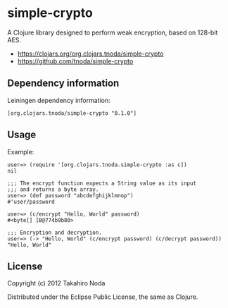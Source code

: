 # simple-crypto

A Clojure library designed to perform weak encryption, based on 128-bit AES.

+ https://clojars.org/org.clojars.tnoda/simple-crypto
+ https://github.com/tnoda/simple-crypto


## Dependency information

Leiningen dependency information:

    [org.clojars.tnoda/simple-crypto "0.1.0"]


## Usage

Example:

    user=> (require '[org.clojars.tnoda.simple-crypto :as c])
    nil

    ;;; The encrypt function expects a String value as its input
    ;;; and returns a byte array.
    user=> (def password "abcdefghijklmnop")
    #'user/password
    
    user=> (c/encrypt "Hello, World" password)
    #<byte[] [B@774b9b80>

    ;;; Encryption and decryption.
    user=> (-> "Hello, World" (c/encrypt password) (c/decrypt password))
    "Hello, World"


## License

Copyright (c) 2012 Takahiro Noda

Distributed under the Eclipse Public License, the same as Clojure.

